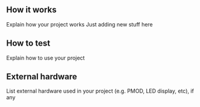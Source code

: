 <!---

This file is used to generate your project datasheet. Please fill in the information below and delete any unused
sections.

You can also include images in this folder and reference them in the markdown. Each image must be less than
512 kb in size, and the combined size of all images must be less than 1 MB.
-->

## How it works

Explain how your project works
Just adding new stuff here

## How to test

Explain how to use your project

## External hardware

List external hardware used in your project (e.g. PMOD, LED display, etc), if any

